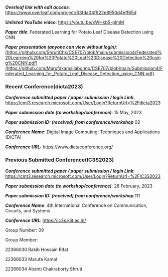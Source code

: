 
***Overleaf link with edit access***:
https://www.overleaf.com/project/63fda04f922e8950d4eff65d

***Unlisted YouTube video***:
https://youtu.be/xWHkb5-pImM

***Paper title***:
Federated Learning for Potato Leaf Disease Detection using CNN

***Paper presentation (anyone can view without login)***:
[https://github.com/ShrutiChk/CSE707/blob/main/submission4/Federated%20Learning%20for%20Potato%20Leaf%20Disease%20Detection%20using%20CNN.pdf](https://github.com/Marufakamallabonno/CSE707/blob/main/Submission4/Federated_Learning_for_Potato_Leaf_Disease_Detection_using_CNN.pdf)

### Recent Conference(dicta2023) 

***Conference submitted paper / paper submission / login Link***:
https://cmt3.research.microsoft.com/User/Login?ReturnUrl=%2Fdicta2023

***Paper submission date (to workshop/conference)***:
15 May, 2023

***Paper submission ID: (received) from conference/workshop***
02

***Conference Name***:
Digital Image Computing: Techniques and Applications (DICTA)

***Conference URL:***
https://www.dictaconference.org/

### Previous Submitted Conference(IC3S2023) 

***Conference submitted paper / paper submission / login Link***:
https://cmt3.research.microsoft.com/User/Login?ReturnUrl=%2FIC3S2023

***Paper submission date (to workshop/conference)***:
28 February, 2023

***Paper submission ID: (received) from conference/workshop***
111

***Conference Name***:
4th International Conference on Communication, Circuits, and Systems

***Conference URL***:
https://ic3s.kiit.ac.in/


Group Number:
09

Group Member: 

22366030  Rakib Hossain Rifat

22366033  Marufa Kamal

22366034  Abanti Chakraborty Shruti
